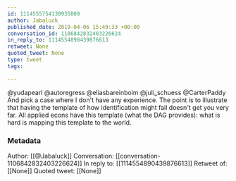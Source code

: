 ```yaml
---
id: 1114555754130935809
author: Jabaluck
published_date: 2019-04-06 15:49:33 +00:00
conversation_id: 1106842832403226624
in_reply_to: 1114554890439876613
retweet: None
quoted_tweet: None
type: tweet
tags:

---
```


@yudapearl @autoregress @eliasbareinboim @juli_schuess @CarterPaddy And pick a case where I don't have any experience. The point is to illustrate that having the template of how identification might fail doesn't get you very far. All applied econs have this template (what the DAG provides): what is hard is mapping this template to the world.

### Metadata

Author: [[@Jabaluck]]
Conversation: [[conversation-1106842832403226624]]
In reply to: [[1114554890439876613]]
Retweet of: [[None]]
Quoted tweet: [[None]]

